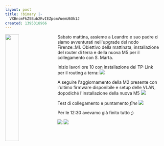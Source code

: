 ```yaml
---
layout: post
title: !binary |-
  VXBncmFkZSBub2RvIEZpcmVuemU6Ok1J
created: 1395318966
---
```

<div>
<img src="http://www.firenze.ninux.org/sites/default/files/field/image/ninux.JPG" style="float:left; margin-bottom:20px; margin-right: 20px;" width="30%">

Sabato mattina, assieme a Leandro e suo padre ci siamo avventurati nell'upgrade del nodo Firenze::MI.
Obiettivo della mattinata, installazione del router di terra e della nuova M5 per il collegamento con S. Marta.

</div>
<!--break-->

Inizio lavori ore 10 con installazione del TP-Link per il routing a terra:
<img src="http://www.firenze.ninux.org/sites/default/files/field/image/ground%20router.JPG">

A seguire l'aggiornamento della M2 presente con l'ultimo firmware disponibile e setup delle VLAN,
dopodiché l'installazione della nuova M5
<img src="http://www.firenze.ninux.org/sites/default/files/field/image/wip.JPG">


Test di collegamento e puntamento <em>fine</em>
<img src="http://www.firenze.ninux.org/sites/default/files/field/image/palo.JPG">

Per le 12:30 avevamo già finito tutto ;)

<img src="http://www.firenze.ninux.org/sites/default/files/field/image/scatola.JPG"/>
<img src="http://www.firenze.ninux.org/sites/default/files/field/image/final.JPG">
